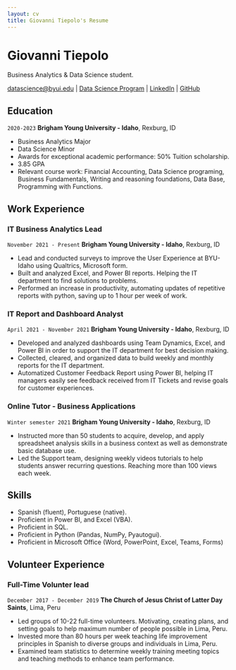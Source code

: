 ```yaml
---
layout: cv
title: Giovanni Tiepolo's Resume
---
```

# Giovanni Tiepolo
Business Analytics & Data Science student.

<div id="webaddress">
<a href="datascience@byui.edu">datascience@byui.edu</a>
| <a href="https://byuidatascience.github.io/development.html">Data Science Program</a>
| <a href="https://www.linkedin.com/groups/13537407/">LinkedIn</a>
| <a href="https://github.com/byuids-resumes">GitHub</a>
</div>

<!-- https://www.monique.tech/the-art-of-markdown -->

## Education

`2020-2023`
__Brigham Young University - Idaho__, Rexburg, ID

- Business Analytics Major
- Data Science Minor
- Awards for exceptional academic performance: 50% Tuition scholarship.
- 3.85 GPA
- Relevant course work: Financial Accounting, Data Science programing, Business Fundamentals, Writing and reasoning foundations, Data Base, Programming with Functions.


## Work Experience

### IT Business Analytics Lead
`November 2021 - Present`
__Brigham Young University - Idaho__, Rexburg, ID

- Lead and conducted surveys to improve the User Experience at BYU-Idaho using Qualtrics, Microsoft form.
- Built and analyzed Excel, and Power BI reports. Helping the IT department to find solutions to problems.
- Performed an increase in productivity, automating updates of repetitive reports with python, saving up to 1 hour per week of work.

### IT Report and Dashboard Analyst
`April 2021 - November 2021`
__Brigham Young University - Idaho__, Rexburg, ID

- Developed and analyzed dashboards using Team Dynamics, Excel, and Power BI in order to support the IT department for best decision making.
- Collected, cleared, and organized data to build weekly and monthly reports for the IT department.
- Automatized Customer Feedback Report using Power BI, helping IT managers easily see feedback received from IT Tickets and revise goals for customer experiences.

### Online Tutor - Business Applications
`Winter semester 2021`
__Brigham Young University - Idaho__, Rexburg, ID

- Instructed more than 50 students to acquire, develop, and apply spreadsheet analysis skills in a business context as well as demonstrate basic database use.
- Led the Support team, designing weekly videos tutorials to help students answer recurring questions. Reaching more than 100 views each week.

## Skills
- Spanish (fluent), Portuguese (native).
- Proficient in Power BI, and Excel (VBA).
- Proficient in SQL.
- Proficient in Python (Pandas, NumPy, Pyautogui).
- Proficient in Microsoft Office (Word, PowerPoint, Excel, Teams, Forms)


## Volunteer Experience
### Full-Time Volunter lead
`December 2017 - December 2019`
__The Church of Jesus Christ of Latter Day Saints__, Lima, Peru

- Led groups of 10-22 full-time volunteers. Motivating, creating plans, and setting goals to help maximum number of people possible in Lima, Peru.
- Invested more than 80 hours per week teaching life improvement principles in Spanish to diverse groups and individuals in Lima, Peru.
- Examined team statistics to determine weekly training meeting topics and teaching methods to enhance team performance.



<!-- ### Footer

Last updated: March 2022 -->


